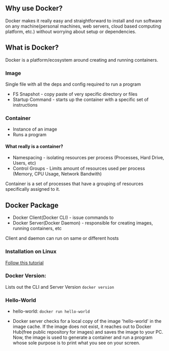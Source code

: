 ## Why use Docker?
Docker makes it really easy and straightforward to install and run software on any machine(personal machines, web servers, cloud based computing platform, etc.) without worrying about setup or dependencies. 

## What is Docker?
Docker is a platform/ecosystem around creating and running containers.

### Image
Single file with all the deps and config required to run a program

- FS Snapshot - copy paste of very specific directory or files
- Startup Command - starts up the container with a specific set of instructions

### Container
- Instance of an image
- Runs a program

#### What really is a container?
- Namespacing - isolating resources per process (Processes, Hard Drive, Users, etc)
- Control Groups - Limits amount of resources used per process (Memory, CPU Usage, Network Bandwith)

Container is a set of processes that have a grouping of resources specifically assigned to it. 



## Docker Package
- Docker Client(Docker CLI) - issue commands to
- Docker Server(Docker Daemon) - responsible for creating images, running containers, etc

Client and daemon can run on same or different hosts

### Installation on Linux
[Follow this tutorial](https://github.com/cry0genic/Docker/blob/main/Dive%20Into%20Docker!/Installing%20Docker%20on%20Linux.html)

### Docker Version:
Lists out the CLI and Server Version
```docker version```

### Hello-World
- hello-world: 
```docker run hello-world```

- Docker server checks for a local copy of the image 'hello-world' in the image cache. If the image does not exist, it reaches out to Docker Hub(free public repository for images) and saves the image to your PC. 
Now, the image is used to generate a container and run a program whose sole purpose is to print what you see on your screen. 



